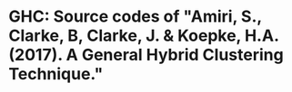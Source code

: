# GHC: Source codes of  "Amiri, S., Clarke, B, Clarke, J. & Koepke, H.A. (2017). A General Hybrid Clustering Technique."
